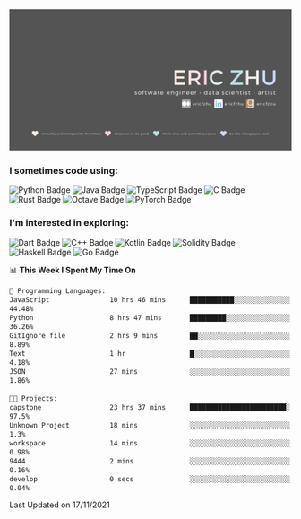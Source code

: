 <!-- # Hey there! <img src="https://raw.githubusercontent.com/ericfzhu/ericfzhu/master/assets/wave.gif" width="30px"> -->

<img src="https://raw.githubusercontent.com/ericfzhu/ericfzhu/master/assets/banner.png">

<!-- Welcome to my Github profile! You can also find me at these sites below :) -->

[//]: <> (Some of the badges here are just for my own motivation purposes.)

<!-- [![Linkedin Badge](https://img.shields.io/badge/-ericfzhu-0A66C2?logo=linkedin&style=flat)](https://linkedin.com/in/ericfzhu/)
[![Medium Badge](https://img.shields.io/badge/-ericfzhu-000000?logo=medium&logoColor=white&style=flat)](https://medium.com/@ericfzhu)
[![goodreads Badge](https://img.shields.io/badge/-ericfzhu-372213?logo=goodreads&logoColor=white&style=flat)](https://goodreads.com/ericfzhu)
[![Kaggle Badge](https://img.shields.io/badge/-ericzfhu-20BEFF?logo=kaggle&logoColor=white&style=flat)](https://kaggle.com/ericfzhu)
[![LeetCode Badge](https://img.shields.io/badge/-ericfzhu-FFA116?logo=leetcode&logoColor=white&style=flat)](https://leetcode.com/ericfzhu/)
[![datacamp Badge](https://img.shields.io/badge/-ericfzhu-03EF62?logo=datacamp&logoColor=white&style=flat)](https://datacamp.com/profile/ericfzhu) -->

<!-- 
### My values

:blue_heart: Empathy and compassion for others

:purple_heart: Empower to do good

:green_heart: Think slow and act with purpose

:heart: Be the change you seek -->

### I sometimes code using:
<!-- 
#### Languages: -->

![Python Badge](https://img.shields.io/badge/-Python-14354C?logo=python&logoColor=white&style=flat)
![Java Badge](https://img.shields.io/badge/-Java-007396?logo=java&logoColor=white&style=flat)
![TypeScript Badge](https://img.shields.io/badge/-TypeScript-3178C6?logo=typescript&logoColor=white&style=flat)
![C Badge](https://img.shields.io/badge/C-%2300599C.svg?logo=c&logoColor=white&style=flat)
![Rust Badge](https://img.shields.io/badge/-Rust-000000?logo=rust&style=flat)
![Octave Badge](https://img.shields.io/badge/-Octave-0790C0?logo=Octave&logoColor=white&style=flat)
![PyTorch Badge](https://img.shields.io/badge/-PyTorch-EE4C2C?logo=PyTorch&logoColor=white&style=flat)

<!-- 
#### Databases:

![Postgres Badge](https://img.shields.io/badge/-Postgres-316192?logo=postgresql&logoColor=white&style=flat)
![SQLite Badge](https://img.shields.io/badge/-SQLite-07405e?logo=sqlite&logoColor=white&style=flat)
![MongoDB Badge](https://img.shields.io/badge/-MongoDB-47A248?logo=mongodb&logoColor=white&style=flat) -->

<!-- #### Data Science / Machine Learning:

![pandas Badge](https://img.shields.io/badge/-pandas-150458?logo=pandas&logoColor=white&style=flat)
![NumPy Badge](https://img.shields.io/badge/-NumPy-013243?logo=numpy&logoColor=white&style=flat)
![scikit-learn Badge](https://img.shields.io/badge/-scikit%20learn-F7931E?logo=scikit-learn&logoColor=white&style=flat)
![TensorFlow Badge](https://img.shields.io/badge/-TensorFlow-FF6F00?logo=tensorflow&logoColor=white&style=flat)
![Keras Badge](https://img.shields.io/badge/-Keras-D00000?logo=Keras&logoColor=white&style=flat) -->

### I'm interested in exploring:

![Dart Badge](https://img.shields.io/badge/-Dart-0175C2?logo=dart&style=flat)
![C++ Badge](https://img.shields.io/badge/-C++-00599C?logo=c%2B%2B&logoColor=white&style=flat)
![Kotlin Badge](https://img.shields.io/badge/-Kotlin-7F52FF?logo=kotlin&logoColor=white&style=flat)
![Solidity Badge](https://img.shields.io/badge/-Solidity-363636?logo=solidity&logoColor=white&style=flat)
![Haskell Badge](https://img.shields.io/badge/-Haskell-5D4F85?logo=haskell&logoColor=white&style=flat)
![Go Badge](https://img.shields.io/badge/-Go-00ADD8?logo=go&logoColor=white&style=flat)
<!-- ![JavaScript Badge](https://img.shields.io/badge/-JavaScript-323330?logo=javascript&logoColor=F7DF1E&style=flat) -->

<!--START_SECTION:waka-->
📊 **This Week I Spent My Time On** 

```text
💬 Programming Languages: 
JavaScript               10 hrs 46 mins      ███████████░░░░░░░░░░░░░░   44.48% 
Python                   8 hrs 47 mins       █████████░░░░░░░░░░░░░░░░   36.26% 
GitIgnore file           2 hrs 9 mins        ██░░░░░░░░░░░░░░░░░░░░░░░   8.89% 
Text                     1 hr                █░░░░░░░░░░░░░░░░░░░░░░░░   4.18% 
JSON                     27 mins             ░░░░░░░░░░░░░░░░░░░░░░░░░   1.86%

🐱‍💻 Projects: 
capstone                 23 hrs 37 mins      ████████████████████████░   97.5% 
Unknown Project          18 mins             ░░░░░░░░░░░░░░░░░░░░░░░░░   1.3% 
workspace                14 mins             ░░░░░░░░░░░░░░░░░░░░░░░░░   0.98% 
9444                     2 mins              ░░░░░░░░░░░░░░░░░░░░░░░░░   0.16% 
develop                  0 secs              ░░░░░░░░░░░░░░░░░░░░░░░░░   0.04%

```


 Last Updated on 17/11/2021
<!--END_SECTION:waka-->
